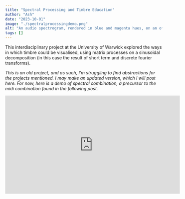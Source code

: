 ```yaml
---
title: "Spectral Processing and Timbre Education"
author: "Ash"
date: "2023-10-01"
image: "./spectralprocessingdemo.png"
alt: "An audio spectrogram, rendered in blue and magenta hues, on an off-white background"
tags: []
---
```


This interdisciplinary project at the University of Warwick explored the ways in which timbre could be visualised, using matrix processes on a sinusoidal decomposition (in this case the result of short term and discrete fourier transforms).

*This is an old project, and as such, I’m struggling to find abstractions for the projects mentioned. I may make an updated version, which I will post here. For now, here is a demo of spectral combination, a precursor to the midi combination found in the following post.*

<iframe width="560" height="315" src="https://www.youtube-nocookie.com/embed/rr_ehR3eF6g?si=eIVg3peKnqB9oAEG&amp;controls=0" title="YouTube video player" frameborder="0" allow="accelerometer; autoplay; clipboard-write; encrypted-media; gyroscope; picture-in-picture; web-share" allowfullscreen></iframe>